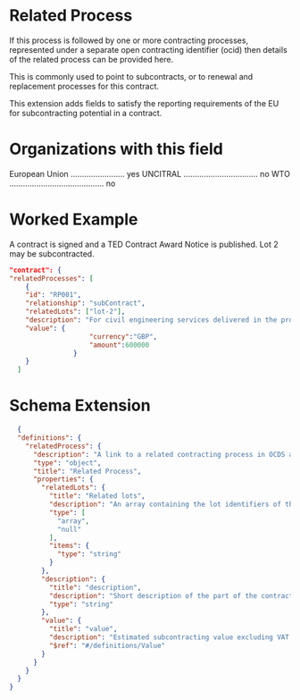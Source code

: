 Related Process
===============
If this process is followed by one or more contracting processes, represented under a separate open contracting identifier (ocid) then details of the related process can be provided here. 

This is commonly used to point to subcontracts, or to renewal and replacement processes for this contract. 

This extension adds fields to satisfy the reporting requirements of the EU for subcontracting potential in a contract.

Organizations with this field
===============

European Union ........................ yes
UNCITRAL ................................. no
WTO .......................................... no

Worked Example
==============
A contract is signed and a TED Contract Award Notice is published. Lot 2 may be subcontracted.

```json
"contract": { 
"relatedProcesses": [
	{
	"id": "RP001",
	"relationship": "subContract",
	"relatedLots": ["lot-2"],
	"description": "For civil engineering services delivered in the project",
	"value": {
                    "currency":"GBP",
                    "amount":600000
                }
	}
  ]
```

Schema Extension
=======
```json
  {
  "definitions": {
    "relatedProcess": {
      "description": "A link to a related contracting process in OCDS and the type of relationship.",
      "type": "object",
      "title": "Related Process",
      "properties": {
        "relatedLots": {
          "title": "Related lots",
          "description": "An array containing the lot identifiers of the lots within this contract that may be subcontracted. Required by the EU",
          "type": [
            "array",
            "null"
          ],
          "items": {
            "type": "string"
          }
        },
        "description": {
          "title": "description",
          "description": "Short description of the part of the contract to be subcontracted. Required by the EU",
          "type": "string"
        },
        "value": {
          "title": "value",
          "description": "Estimated subcontracting value excluding VAT. Required by the EU",
          "$ref": "#/definitions/Value"
        }
      }
    }
  }
}
```